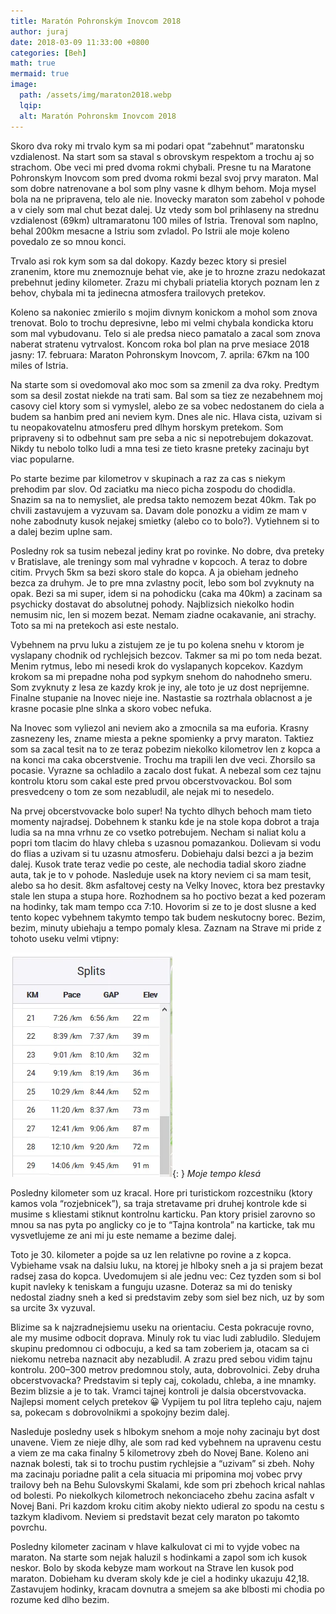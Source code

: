 ```yaml
---
title: Maratón Pohronským Inovcom 2018
author: juraj
date: 2018-03-09 11:33:00 +0800
categories: [Beh]
math: true
mermaid: true
image:
  path: /assets/img/maraton2018.webp
  lqip:
  alt: Maratón Pohronskm Inovcom 2018
---
```


Skoro dva roky mi trvalo kym sa mi podari opat “zabehnut” maratonsku vzdialenost. Na start som sa staval s obrovskym respektom a trochu aj so strachom. Obe veci mi pred dvoma rokmi chybali. Presne tu na Maratone Pohronskym Inovcom som pred dvoma rokmi bezal svoj prvy maraton. Mal som dobre natrenovane a bol som plny vasne k dlhym behom. Moja mysel bola na ne pripravena, telo ale nie. Inovecky maraton som zabehol v pohode a v ciely som mal chut bezat dalej. Uz vtedy som bol prihlaseny na strednu vzdialenost (69km) ultramaratonu 100 miles of Istria. Trenoval som naplno, behal 200km mesacne a Istriu som zvladol. Po Istrii ale moje koleno povedalo ze so mnou konci.

Trvalo asi rok kym som sa dal dokopy. Kazdy bezec ktory si presiel zranenim, ktore mu znemoznuje behat vie, ake je to hrozne zrazu nedokazat prebehnut jediny kilometer. Zrazu mi chybali priatelia ktorych poznam len z behov, chybala mi ta jedinecna atmosfera trailovych pretekov.

Koleno sa nakoniec zmierilo s mojim divnym konickom a mohol som znova trenovat. Bolo to trochu depresivne, lebo mi velmi chybala kondicka ktoru som mal vybudovanu. Telo si ale predsa nieco pamatalo a zacal som znova naberat stratenu vytrvalost. Koncom roka bol plan na prve mesiace 2018 jasny: 17. februara: Maraton Pohronskym Inovcom, 7. aprila: 67km na 100 miles of Istria.

Na starte som si ovedomoval ako moc som sa zmenil za dva roky. Predtym som sa desil zostat niekde na trati sam. Bal som sa tiez ze nezabehnem moj casovy ciel ktory som si vymyslel, alebo ze sa vobec nedostanem do ciela a budem sa hanbim pred ani neviem kym. Dnes ale nic. Hlava cista, uzivam si tu neopakovatelnu atmosferu pred dlhym horskym pretekom. Som pripraveny si to odbehnut sam pre seba a nic si nepotrebujem dokazovat. Nikdy tu nebolo tolko ludi a mna tesi ze tieto krasne preteky zacinaju byt viac popularne.

Po starte bezime par kilometrov v skupinach a raz za cas s niekym prehodim par slov. Od zaciatku ma nieco picha zospodu do chodidla. Snazim sa na to nemysliet, ale predsa takto nemozem bezat 40km. Tak po chvili zastavujem a vyzuvam sa. Davam dole ponozku a vidim ze mam v nohe zabodnuty kusok nejakej smietky (alebo co to bolo?). Vytiehnem si to a dalej bezim uplne sam.

Posledny rok sa tusim nebezal jediny krat po rovinke. No dobre, dva preteky v Bratislave, ale treningy som mal vyhradne v kopcoch. A teraz to dobre citim. Prvych 5km sa bezi skoro stale do kopca. A ja obieham jedneho bezca za druhym. Je to pre mna zvlastny pocit, lebo som bol zvyknuty na opak. Bezi sa mi super, idem si na pohodicku (caka ma 40km) a zacinam sa psychicky dostavat do absolutnej pohody. Najblizsich niekolko hodin nemusim nic, len si mozem bezat. Nemam ziadne ocakavanie, ani strachy. Toto sa mi na pretekoch asi este nestalo.

Vybehnem na prvu luku a zistujem ze je tu po kolena snehu v ktorom je vyslapany chodnik od rychlejsich bezcov. Takmer sa mi po tom neda bezat. Menim rytmus, lebo mi nesedi krok do vyslapanych kopcekov. Kazdym krokom sa mi prepadne noha pod sypkym snehom do nahodneho smeru. Som zvyknuty z lesa ze kazdy krok je iny, ale toto je uz dost neprijemne. Finalne stupanie na Inovec nieje ine. Nastastie sa roztrhala oblacnost a je krasne pocasie plne slnka a skoro vobec nefuka.

Na Inovec som vyliezol ani neviem ako a zmocnila sa ma euforia. Krasny zasnezeny les, zname miesta a pekne spomienky a prvy maraton. Taktiez som sa zacal tesit na to ze teraz pobezim niekolko kilometrov len z kopca a na konci ma caka obcerstvenie. Trochu ma trapili len dve veci. Zhorsilo sa pocasie. Vyrazne sa ochladilo a zacalo dost fukat. A nebezal som cez tajnu kontrolu ktoru som cakal este pred prvou obcerstvovackou. Bol som presvedceny o tom ze som nezabludil, ale nejak mi to nesedelo.

Na prvej obcerstvovacke bolo super! Na tychto dlhych behoch mam tieto momenty najradsej. Dobehnem k stanku kde je na stole kopa dobrot a traja ludia sa na mna vrhnu ze co vsetko potrebujem. Necham si naliat kolu a popri tom tlacim do hlavy chleba s uzasnou pomazankou. Dolievam si vodu do flias a uzivam si tu uzasnu atmosferu. Dobiehaju dalsi bezci a ja bezim dalej. Kusok trate teraz vedie po ceste, ale nechodia tadial skoro ziadne auta, tak je to v pohode. Nasleduje usek na ktory neviem ci sa mam tesit, alebo sa ho desit. 8km asfaltovej cesty na Velky Inovec, ktora bez prestavky stale len stupa a stupa hore. Rozhodnem sa ho poctivo bezat a ked pozeram na hodinky, tak mam tempo cca 7:10. Hovorim si ze to je dost slusne a ked tento kopec vybehnem takymto tempo tak budem neskutocny borec. Bezim, bezim, minuty ubiehaju a tempo pomaly klesa. Zaznam na Strave mi pride z tohoto useku velmi vtipny:

![Desktop View](/assets/img/maraton-splits.webp){: }
_Moje tempo klesá_

Posledny kilometer som uz kracal. Hore pri turistickom rozcestniku (ktory kamos vola “rozjebnicek”), sa traja stretavame pri druhej kontrole kde si musime s kliestami stiknut kontrolnu karticku. Pan ktory prisiel zarovno so mnou sa nas pyta po anglicky co je to “Tajna kontrola” na karticke, tak mu vysvetlujeme ze ani mi ju este nemame a bezime dalej.

Toto je 30. kilometer a pojde sa uz len relativne po rovine a z kopca. Vybiehame vsak na dalsiu luku, na ktorej je hlboky sneh a ja si prajem bezat radsej zasa do kopca. Uvedomujem si ale jednu vec: Cez tyzden som si bol kupit navleky k teniskam a funguju uzasne. Doteraz sa mi do tenisky nedostal ziadny sneh a ked si predstavim zeby som siel bez nich, uz by som sa urcite 3x vyzuval.

Blizime sa k najzradnejsiemu useku na orientaciu. Cesta pokracuje rovno, ale my musime odbocit doprava. Minuly rok tu viac ludi zabludilo. Sledujem skupinu predomnou ci odbocuju, a ked sa tam zoberiem ja, otacam sa ci niekomu netreba naznacit aby nezabludil. A zrazu pred sebou vidim tajnu kontrolu. 200–300 metrov predomnou stoly, auta, dobrovolnici. Zeby druha obcerstvovacka? Predstavim si teply caj, cokoladu, chleba, a ine mnamky. Bezim blizsie a je to tak. Vramci tajnej kontroli je dalsia obcerstvovacka. Najlepsi moment celych pretekov 😀 Vypijem tu pol litra tepleho caju, najem sa, pokecam s dobrovolnikmi a spokojny bezim dalej.

Nasleduje posledny usek s hlbokym snehom a moje nohy zacinaju byt dost unavene. Viem ze nieje dlhy, ale som rad ked vybehnem na upravenu cestu a viem ze ma caka finalny 5 kilometrovy zbeh do Novej Bane. Koleno ani naznak bolesti, tak si to trochu pustim rychlejsie a “uzivam” si zbeh. Nohy ma zacinaju poriadne palit a cela situacia mi pripomina moj vobec prvy trailovy beh na Behu Sulovskymi Skalami, kde som pri zbehoch krical nahlas od bolesti. Po niekolkych kilometroch nekonciaceho zbehu zacina asfalt v Novej Bani. Pri kazdom kroku citim akoby niekto udieral zo spodu na cestu s tazkym kladivom. Neviem si predstavit bezat cely maraton po takomto povrchu.

Posledny kilometer zacinam v hlave kalkulovat ci mi to vyjde vobec na maraton. Na starte som nejak haluzil s hodinkami a zapol som ich kusok neskor. Bolo by skoda kebyze mam workout na Strave len kusok pod maraton. Dobieham ku dveram skoly kde je ciel a hodinky ukazuju 42,18. Zastavujem hodinky, kracam dovnutra a smejem sa ake blbosti mi chodia po rozume ked dlho bezim.
